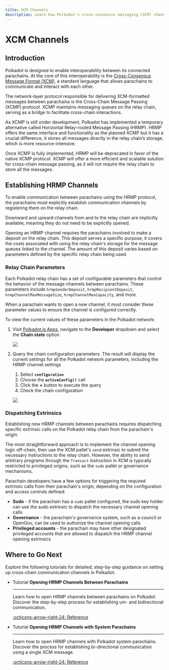```yaml
---
title: XCM Channels
description: Learn how Polkadot's cross-consensus messaging (XCM) channels connect parachains, facilitating communication and blockchain interaction.
---
```


# XCM Channels

## Introduction

Polkadot is designed to enable interoperability between its connected parachains. At the core of this interoperability is the [Cross-Consensus Message Format (XCM)](/develop/interoperability/intro-to-xcm/), a standard language that allows parachains to communicate and interact with each other.

The network-layer protocol responsible for delivering XCM-formatted messages between parachains is the Cross-Chain Message Passing (XCMP) protocol. XCMP maintains messaging queues on the relay chain, serving as a bridge to facilitate cross-chain interactions.

As XCMP is still under development, Polkadot has implemented a temporary alternative called Horizontal Relay-routed Message Passing (HRMP). HRMP offers the same interface and functionality as the planned XCMP but it has a crucial difference, it stores all messages directly in the relay chain’s storage, which is more resource-intensive.

Once XCMP is fully implemented, HRMP will be deprecated in favor of the native XCMP protocol. XCMP will offer a more efficient and scalable solution for cross-chain message passing, as it will not require the relay chain to store all the messages.

## Establishing HRMP Channels

To enable communication between parachains using the HRMP protocol, the parachains must explicitly establish communication channels by registering them on the relay chain.

Downward and upward channels from and to the relay chain are implicitly available, meaning they do not need to be explicitly opened.

Opening an HRMP channel requires the parachains involved to make a deposit on the relay chain. This deposit serves a specific purpose, it covers the costs associated with using the relay chain's storage for the message queues linked to the channel. The amount of this deposit varies based on parameters defined by the specific relay chain being used.

### Relay Chain Parameters

Each Polkadot relay chain has a set of configurable parameters that control the behavior of the message channels between parachains. These parameters include `hrmpSenderDeposit`, `hrmpRecipientDeposit`, `hrmpChannelMaxMessageSize`, `hrmpChannelMaxCapacity`, and more.

When a parachain wants to open a new channel, it must consider these parameter values to ensure the channel is configured correctly.

To view the current values of these parameters in the Polkadot network:

1. Visit [Polkadot.js Apps](https://polkadot.js.org/apps/?rpc=wss%3A%2F%2Fpolkadot.api.onfinality.io%2Fpublic-ws#/explorer), navigate to the **Developer** dropdown and select the **Chain state** option

    ![](/images/develop/interoperability/xcm-channels/xcm-channels-1.webp)

2. Query the chain configuration parameters. The result will display the current settings for all the Polkadot network parameters, including the HRMP channel settings
    1. Select **`configuration`**
    2. Choose the **`activeConfig()`** call
    3. Click the **+** button to execute the query
    4. Check the chain configuration

    ![](/images/develop/interoperability/xcm-channels/xcm-channels-2.webp)

### Dispatching Extrinsics

Establishing new HRMP channels between parachains requires dispatching specific extrinsic calls on the Polkadot relay chain from the parachain's origin.

The most straightforward approach is to implement the channel opening logic off-chain, then use the XCM pallet's `send` extrinsic to submit the necessary instructions to the relay chain. However, the ability to send arbitrary programs through the `Transact` instruction in XCM is typically restricted to privileged origins, such as the `sudo` pallet or governance mechanisms.

Parachain developers have a few options for triggering the required extrinsic calls from their parachain's origin, depending on the configuration and access controls defined:

- **Sudo** - if the parachain has a `sudo` pallet configured, the sudo key holder can use the sudo extrinsic to dispatch the necessary channel opening calls
- **Governance** - the parachain's governance system, such as a council or OpenGov, can be used to authorize the channel opening calls
- **Privileged accounts** - the parachain may have other designated privileged accounts that are allowed to dispatch the HRMP channel opening extrinsics

## Where to Go Next

Explore the following tutorials for detailed, step-by-step guidance on setting up cross-chain communication channels in Polkadot:

<div class="grid cards" markdown>

-   <span class="badge tutorial">Tutorial</span> __Opening HRMP Channels Between Parachains__

    ---

    Learn how to open HRMP channels between parachains on Polkadot. Discover the step-by-step process for establishing uni- and bidirectional communication.

    [:octicons-arrow-right-24: Reference](/tutorials/interoperability/xcm-channels/para-to-para/)

-   <span class="badge tutorial">Tutorial</span> __Opening HRMP Channels with System Parachains__

    ---

    Learn how to open HRMP channels with Polkadot system parachains. Discover the process for establishing bi-directional communication using a single XCM message.

    [:octicons-arrow-right-24: Reference](/tutorials/interoperability/xcm-channels/para-to-system/)

</div>